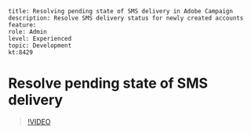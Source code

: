 ```
title: Resolving pending state of SMS delivery in Adobe Campaign
description: Resolve SMS delivery status for newly created accounts 
feature:
role: Admin
level: Experienced 
topic: Development
kt:8429

```

# Resolve pending state of SMS delivery

>[!VIDEO](https://video.tv.adobe.com/v/335986?quality=12)
